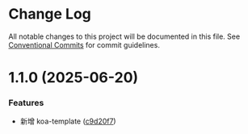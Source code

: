 # Change Log

All notable changes to this project will be documented in this file.
See [Conventional Commits](https://conventionalcommits.org) for commit guidelines.

# 1.1.0 (2025-06-20)

### Features

- 新增 koa-template ([c9d20f7](https://github.com/Yicoding/create-project/commit/c9d20f7ee0ae51ed630e471028414e24fb462485))

